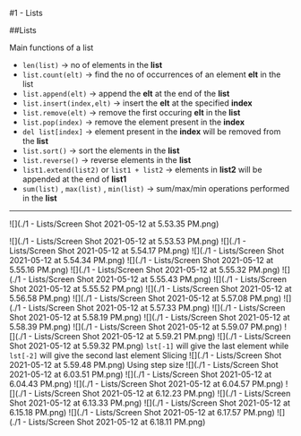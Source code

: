 #1 - Lists

##Lists

Main functions of a list


- `len(list)` -> no of elements in the **list**
-  `list.count(elt)` -> find the no of occurrences of an element **elt** in the list
- `list.append(elt)` -> append the **elt** at the end of the **list**
- `list.insert(index,elt)` -> insert the **elt** at the specified **index**
- `list.remove(elt)` -> remove the first occuring **elt** in the **list**
- `list.pop(index)` -> remove the element present in the **index**
- `del list[index]` -> element present in the **index** will be removed from the **list**
- `list.sort()` -> sort the elements in the **list**
- `list.reverse()` -> reverse elements in the **list**
- `list1.extend(list2)` or `list1 + list2` -> elements in **list2** will be appended at the end of **list1**
- `sum(list)` , `max(list)` , `min(list)` -> sum/max/min operations performed in the **list**

---

![](./1 - Lists/Screen Shot 2021-05-12 at 5.53.35 PM.png)

![](./1 - Lists/Screen Shot 2021-05-12 at 5.53.53 PM.png)
![](./1 - Lists/Screen Shot 2021-05-12 at 5.54.17 PM.png)
![](./1 - Lists/Screen Shot 2021-05-12 at 5.54.34 PM.png)
![](./1 - Lists/Screen Shot 2021-05-12 at 5.55.16 PM.png)
![](./1 - Lists/Screen Shot 2021-05-12 at 5.55.32 PM.png)
![](./1 - Lists/Screen Shot 2021-05-12 at 5.55.43 PM.png)
![](./1 - Lists/Screen Shot 2021-05-12 at 5.55.52 PM.png)
![](./1 - Lists/Screen Shot 2021-05-12 at 5.56.58 PM.png)
![](./1 - Lists/Screen Shot 2021-05-12 at 5.57.08 PM.png)
![](./1 - Lists/Screen Shot 2021-05-12 at 5.57.33 PM.png)
![](./1 - Lists/Screen Shot 2021-05-12 at 5.58.19 PM.png)
![](./1 - Lists/Screen Shot 2021-05-12 at 5.58.39 PM.png)
![](./1 - Lists/Screen Shot 2021-05-12 at 5.59.07 PM.png)
![](./1 - Lists/Screen Shot 2021-05-12 at 5.59.21 PM.png)
![](./1 - Lists/Screen Shot 2021-05-12 at 5.59.32 PM.png)
`lst[-1]` will give the last element while `lst[-2]` will give the second last element
Slicing
![](./1 - Lists/Screen Shot 2021-05-12 at 5.59.48 PM.png)
Using step size
![](./1 - Lists/Screen Shot 2021-05-12 at 6.03.51 PM.png)
![](./1 - Lists/Screen Shot 2021-05-12 at 6.04.43 PM.png)
![](./1 - Lists/Screen Shot 2021-05-12 at 6.04.57 PM.png)
![](./1 - Lists/Screen Shot 2021-05-12 at 6.12.23 PM.png)
![](./1 - Lists/Screen Shot 2021-05-12 at 6.13.33 PM.png)
![](./1 - Lists/Screen Shot 2021-05-12 at 6.15.18 PM.png)
![](./1 - Lists/Screen Shot 2021-05-12 at 6.17.57 PM.png)
![](./1 - Lists/Screen Shot 2021-05-12 at 6.18.11 PM.png)
